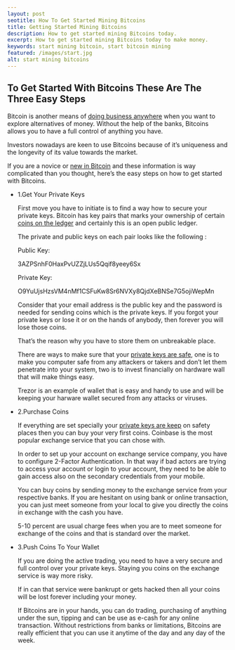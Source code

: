 ```yaml
---
layout: post
seotitle: How To Get Started Mining Bitcoins
title: Getting Started Mining Bitcoins
description: How to get started mining Bitcoins today.
excerpt: How to get started mining Bitcoins today to make money.
keywords: start mining bitcoin, start bitcoin mining
featured: /images/start.jpg
alt: start mining bitcoins
---
```


<h2>To Get Started With Bitcoins These Are The Three Easy Steps</h2>

<p>Bitcoin is another means of <a href="/software/">doing business anywhere</a> when you want to explore alternatives of money. Without the help of the banks, Bitcoins allows you to have a full control of anything you have. </p>

<p>Investors nowadays are keen to use Bitcoins because of it’s uniqueness and the longevity of its value towards the market. </p>

<p>If you are a novice or <a href="/cloud/">new in Bitcoin</a> and these information is way complicated than you thought, here’s the easy steps on how to get started with Bitcoins.</p>
<ul>
<li><p>1.Get Your Private Keys</p>

<p>First move you have to initiate is to find a way how to secure your private keys. Bitcoin has key pairs that marks your ownership of certain <a href="/pools/">coins on the ledger</a> and certainly this is an open public ledger. </p>

<p>The private and public keys on each pair looks like the following :</p>

<p>Public Key:</p>

<p>3AZPSnhF0HaxPvUZZjLUs5Qqif8yeey6Sx</p>

<p>Private Key:</p>

<p>O9YuUjsHzsVM4nMf1CSFuKw8Sr6NVXy8QjdXeBNSe7G5ojiWepMn</p>

<p>Consider that your email address is the public key and the password is needed for sending coins which is the private keys. If you forgot your private keys or lose it or on the hands of anybody, then forever you will lose those coins. </p>

<p>That’s the reason why you have to store them on unbreakable place.</p>

<p>There are ways to make sure that your <a href="/what-is-bitcoin/">private keys are safe</a>, one is to make you computer safe from any attackers or takers and don’t let them penetrate into your system, two is to invest financially on hardware wall that will make things easy. </p>

<p>Trezor is an example of wallet that is easy and handy to use and will be keeping your harware wallet secured from any attacks or viruses.</p></li>

<li><p>2.Purchase Coins</p>

<p>If everything are set specially your <a href="/what-is-bitcoin-mining/">private keys are keep</a> on safety places then you can buy your very first coins. Coinbase is the most popular exchange service that you can chose with. </p>

<p>In order to set up your account on exchange service company, you have to configure 2-Factor Authentication. In that way if bad actors are trying to access your account or login to your account, they need to be able to gain access also on the secondary credentials from your mobile.</p>

<p>You can buy coins by sending money to the exchange service from your respective banks. If you are hesitant on using bank or online transaction, you can just meet someone from your local to give you directly the coins in exchange with the cash you have. </p>

<p>5-10 percent are usual charge fees when you are to meet someone for exchange of the coins and that is standard over the market.</p></li>

<li><p>3.Push Coins To Your Wallet</p>

<p>If you are doing the active trading, you need to have a very secure and full control over your private keys. Staying you coins on the exchange service is way more risky. </p>

<p>If in can that service were bankrupt or gets hacked then all your coins will be lost forever including your money.</p>

<p>If Bitcoins are in your hands, you can do trading, purchasing of anything under the sun, tipping and can be use as e-cash for any online transaction. Without restrictions from banks or limitations, Bitcoins are really efficient that you can use it anytime of the day and any day of the week.</p></li>
</ul>
